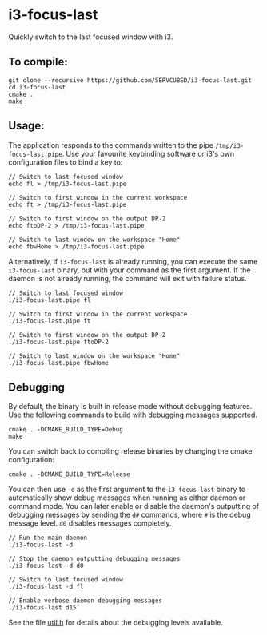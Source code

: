# i3-focus-last

Quickly switch to the last focused window with i3.

## To compile:
    git clone --recursive https://github.com/SERVCUBED/i3-focus-last.git
    cd i3-focus-last
    cmake .
    make

## Usage:

The application responds to the commands written to the pipe `/tmp/i3-focus-last.pipe`. Use your
favourite keybinding software or i3's own configuration files to bind a key to:

    // Switch to last focused window
    echo fl > /tmp/i3-focus-last.pipe

    // Switch to first window in the current workspace
    echo ft > /tmp/i3-focus-last.pipe

    // Switch to first window on the output DP-2
    echo ftoDP-2 > /tmp/i3-focus-last.pipe

    // Switch to last window on the workspace "Home"
    echo fbwHome > /tmp/i3-focus-last.pipe

Alternatively, if `i3-focus-last` is already running, you can execute the same `i3-focus-last` binary, but with your command as the first argument. If the daemon is not already running, the command will exit with failure status.

    // Switch to last focused window
    ./i3-focus-last.pipe fl

    // Switch to first window in the current workspace
    ./i3-focus-last.pipe ft

    // Switch to first window on the output DP-2
    ./i3-focus-last.pipe ftoDP-2

    // Switch to last window on the workspace "Home"
    ./i3-focus-last.pipe fbwHome

## Debugging
By default, the binary is built in release mode without debugging features. Use the following commands to build with debugging messages supported.

    cmake . -DCMAKE_BUILD_TYPE=Debug
    make

You can switch back to compiling release binaries by changing the cmake configuration:

    cmake . -DCMAKE_BUILD_TYPE=Release

You can then use `-d` as the first argument to the `i3-focus-last` binary to automatically show debug messages when running as either daemon or command mode. You can later enable or disable the daemon's outputting of debugging messages by sending the `d#` commands, where `#` is the debug message level. `d0` disables messages completely.

    // Run the main daemon
    ./i3-focus-last -d

    // Stop the daemon outputting debugging messages
    ./i3-focus-last -d d0

    // Switch to last focused window
    ./i3-focus-last -d fl

    // Enable verbose daemon debugging messages
    ./i3-focus-last d15

See the file [util.h](util.h) for details about the debugging levels available.